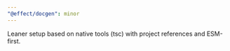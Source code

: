 ```yaml
---
"@effect/docgen": minor
---
```


Leaner setup based on native tools (tsc) with project references and ESM-first.
